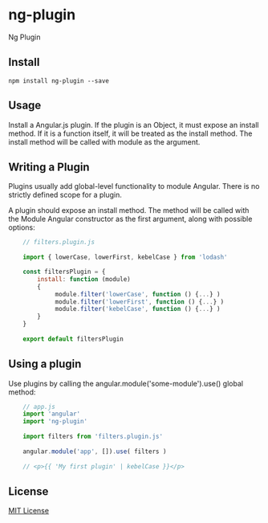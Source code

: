 # ng-plugin
Ng Plugin

## Install

`npm install ng-plugin --save`

## Usage

Install a Angular.js plugin. If the plugin is an Object, it must expose an install method. If it is a function itself, it will be treated as the install method. The install method will be called with module as the argument.

## Writing a Plugin

Plugins usually add global-level functionality to module Angular. There is no strictly defined scope for a plugin.

A plugin should expose an install method. The method will be called with the Module Angular constructor as the first argument, along with possible options:

```js
    // filters.plugin.js
    
    import { lowerCase, lowerFirst, kebelCase } from 'lodash'

    const filtersPlugin = {
        install: function (module) 
        {
             module.filter('lowerCase', function () {...} )
             module.filter('lowerFirst', function () {...} )
             module.filter('kebelCase', function () {...} )
        }
    }
    
    export default filtersPlugin
```

## Using a plugin

Use plugins by calling the angular.module('some-module').use() global method:

```js
    // app.js
    import 'angular'
    import 'ng-plugin'
    
    import filters from 'filters.plugin.js'
   
    angular.module('app', []).use( filters )
    
    // <p>{{ 'My first plugin' | kebelCase }}</p>
```

## License

[MIT License](LICENSE)

